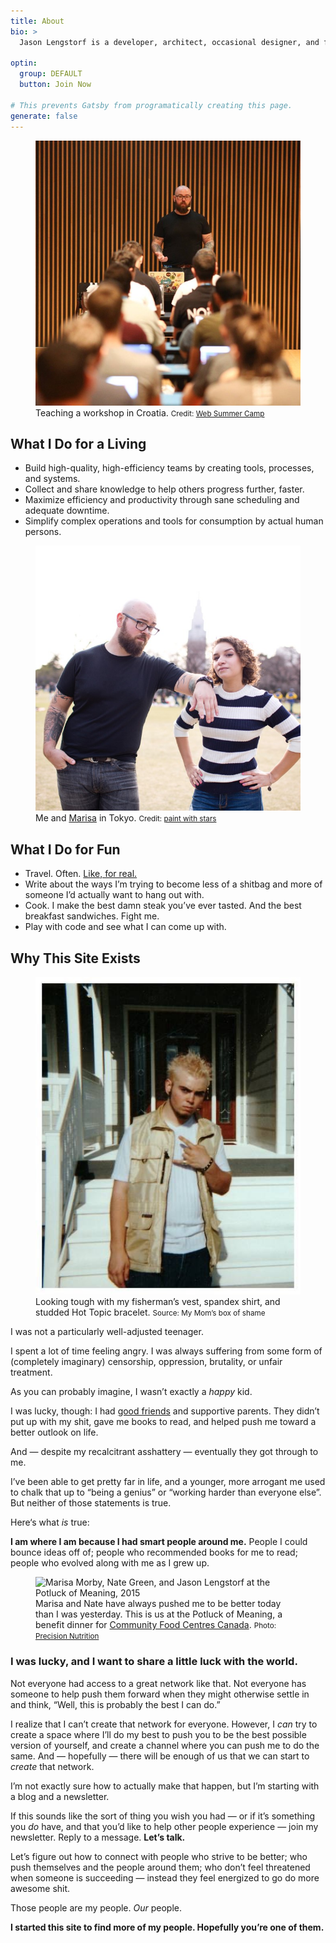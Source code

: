 ```yaml
---
title: About
bio: >
  Jason Lengstorf is a developer, architect, occasional designer, and frequent speaker. He creates high-performing teams by building tools, systems, and the training materials to make them accessible. He then encourages those teams to use their newfound free time to go outside and be people and stuff. He lives in Austin, Texas.

optin:
  group: DEFAULT
  button: Join Now

# This prevents Gatsby from programatically creating this page.
generate: false
---
```

<figure class="figure figure--right">
  <img src="./images/jason-web-summer-camp.jpg" alt="Jason Lengstorf at Web Summer Camp in Croatia, 2017." />
  <figcaption class="figure__caption">
    Teaching a workshop in Croatia.
    <small class="figure__attribution">
      Credit:
      <a
        class="figure__attribution-link"
        href="http://2017.websummercamp.com/"
      >
        Web Summer Camp
      </a>
    </small>
  </figcaption>
</figure>

## What I Do for a Living

- Build high-quality, high-efficiency teams by creating tools, processes, and systems.
- Collect and share knowledge to help others progress further, faster.
- Maximize efficiency and productivity through sane scheduling and adequate downtime.
- Simplify complex operations and tools for consumption by actual human persons.

<p style="clear: both"></p>

<figure class="figure figure--right">
  <img src="./images/jason-marisa-tokyo.jpg" alt="Jason Lengstorf and Marisa Morby in Tokyo, 2016." />
  <figcaption class="figure__caption">
    Me and <a href="https://marisamorby.com">Marisa</a> in Tokyo.
    <small class="figure__attribution">
      Credit:
      <a
        class="figure__attribution-link"
        href="http://www.paintwithstars.com/"
      >
        paint with stars
      </a>
    </small>
  </figcaption>
</figure>

## What I Do for Fun

- Travel. Often. [Like, for real.](/two-years-in-airbnbs)
- Write about the ways I’m trying to become less of a shitbag and more of someone I’d actually want to hang out with.
- Cook. I make the best damn steak you’ve ever tasted. And the best breakfast sandwiches. Fight me.
- Play with code and see what I can come up with.

<p style="clear: both"></p>

## Why This Site Exists
<figure class="figure figure--right">
  <img src="./images/teenage-attitude.jpg" alt="Jason Lengstorf ca. 2000." />
  <figcaption class="figure__caption">
    Looking tough with my fisherman’s vest, spandex shirt, and studded Hot
    Topic bracelet.
    <small class="figure__attribution">
      Source:
      <span class="figure__attribution-link">
        My Mom’s box of shame
      </span>
    </small>
  </figcaption>
</figure>

I was not a particularly well-adjusted teenager.

I spent a lot of time feeling angry. I was always suffering from some form of (completely imaginary) censorship, oppression, brutality, or unfair treatment.

As you can probably imagine, I wasn’t exactly a _happy_ kid.

I was lucky, though: I had [good friends](/best-friends) and supportive parents. They didn’t put up with my shit, gave me books to read, and helped push me toward a better outlook on life.

And — despite my recalcitrant asshattery — eventually they got through to me.

I’ve been able to get pretty far in life, and a younger, more arrogant me used to chalk that up to “being a genius” or “working harder than everyone else”. But neither of those statements is true.

Here‘s what <em>is</em> true:

**I am where I am because I had smart people around me.** People I could bounce ideas off of; people who recommended books for me to read; people who evolved along with me as I grew up.

<figure class="figure figure--center">
  <img src="./images/jason-marisa-nate-potluck-of-meaning.jpg" alt="Marisa Morby, Nate Green, and Jason Lengstorf at the Potluck of Meaning, 2015" />
  <figcaption class="figure__caption">
    Marisa and Nate have always pushed me to be better today than I was
    yesterday. This is us at the Potluck of Meaning, a benefit dinner for
    <a href="https://cfccanada.ca/">Community Food Centres Canada</a>.
    <small class="figure__attribution">
      Photo: 
      <a
        href="https://www.precisionnutrition.com/"
        class="figure__attribution-link"
      >
        Precision Nutrition
      </a>
    </small>
  </figcaption>
</figure>

### I was lucky, and I want to share a little luck with the world.

Not everyone had access to a great network like that. Not everyone has someone to help push them forward when they might otherwise settle in and think, “Well, this is probably the best I can do.”

I realize that I can’t create that network for everyone. However, I _can_ try to create a space where I’ll do my best to push you to be the best possible version of yourself, and create a channel where you can push me to do the same. And — hopefully — there will be enough of us that we can start to _create_ that network.

I’m not exactly sure how to actually make that happen, but I’m starting with a blog and a newsletter.

If this sounds like the sort of thing you wish you had — or if it’s something you _do_ have, and that you’d like to help other people experience — join my newsletter. Reply to a message. **Let’s talk.**

Let’s figure out how to connect with people who strive to be better; who push themselves and the people around them; who don’t feel threatened when someone is succeeding — instead they feel energized to go do more awesome shit.

Those people are my people. _Our_ people.

**I started this site to find more of my people. Hopefully you’re one of them.**
